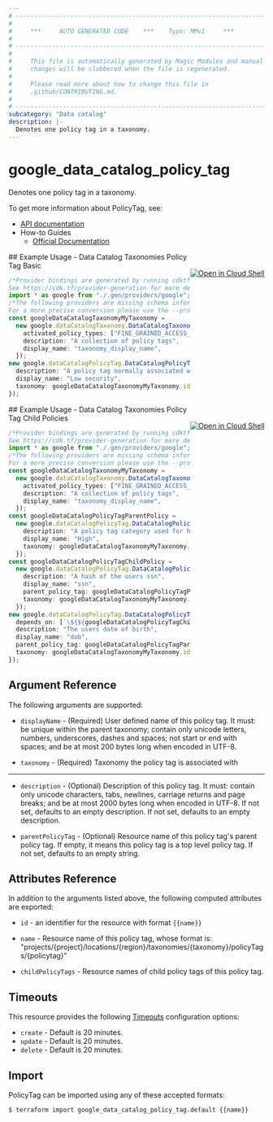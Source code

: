 ```yaml
---
# ----------------------------------------------------------------------------
#
#     ***     AUTO GENERATED CODE    ***    Type: MMv1     ***
#
# ----------------------------------------------------------------------------
#
#     This file is automatically generated by Magic Modules and manual
#     changes will be clobbered when the file is regenerated.
#
#     Please read more about how to change this file in
#     .github/CONTRIBUTING.md.
#
# ----------------------------------------------------------------------------
subcategory: "Data catalog"
description: |-
  Denotes one policy tag in a taxonomy.
---
```


# google\_data\_catalog\_policy\_tag

Denotes one policy tag in a taxonomy.

To get more information about PolicyTag, see:

* [API documentation](https://cloud.google.com/data-catalog/docs/reference/rest/v1/projects.locations.taxonomies.policyTags)
* How-to Guides
  * [Official Documentation](https://cloud.google.com/data-catalog/docs)

<div class = "oics-button" style="float: right; margin: 0 0 -15px">
  <a href="https://console.cloud.google.com/cloudshell/open?cloudshell_git_repo=https%3A%2F%2Fgithub.com%2Fterraform-google-modules%2Fdocs-examples.git&cloudshell_working_dir=data_catalog_taxonomies_policy_tag_basic&cloudshell_image=gcr.io%2Fgraphite-cloud-shell-images%2Fterraform%3Alatest&open_in_editor=main.tf&cloudshell_print=.%2Fmotd&cloudshell_tutorial=.%2Ftutorial.md" target="_blank">
    <img alt="Open in Cloud Shell" src="//gstatic.com/cloudssh/images/open-btn.svg" style="max-height: 44px; margin: 32px auto; max-width: 100%;">
  </a>
</div>
## Example Usage - Data Catalog Taxonomies Policy Tag Basic

```typescript
/*Provider bindings are generated by running cdktf get.
See https://cdk.tf/provider-generation for more details.*/
import * as google from "./.gen/providers/google";
/*The following providers are missing schema information and might need manual adjustments to synthesize correctly: google.
For a more precise conversion please use the --provider flag in convert.*/
const googleDataCatalogTaxonomyMyTaxonomy =
  new google.dataCatalogTaxonomy.DataCatalogTaxonomy(this, "my_taxonomy", {
    activated_policy_types: ["FINE_GRAINED_ACCESS_CONTROL"],
    description: "A collection of policy tags",
    display_name: "taxonomy_display_name",
  });
new google.dataCatalogPolicyTag.DataCatalogPolicyTag(this, "basic_policy_tag", {
  description: "A policy tag normally associated with low security items",
  display_name: "Low security",
  taxonomy: googleDataCatalogTaxonomyMyTaxonomy.id,
});

```

<div class = "oics-button" style="float: right; margin: 0 0 -15px">
  <a href="https://console.cloud.google.com/cloudshell/open?cloudshell_git_repo=https%3A%2F%2Fgithub.com%2Fterraform-google-modules%2Fdocs-examples.git&cloudshell_working_dir=data_catalog_taxonomies_policy_tag_child_policies&cloudshell_image=gcr.io%2Fgraphite-cloud-shell-images%2Fterraform%3Alatest&open_in_editor=main.tf&cloudshell_print=.%2Fmotd&cloudshell_tutorial=.%2Ftutorial.md" target="_blank">
    <img alt="Open in Cloud Shell" src="//gstatic.com/cloudssh/images/open-btn.svg" style="max-height: 44px; margin: 32px auto; max-width: 100%;">
  </a>
</div>
## Example Usage - Data Catalog Taxonomies Policy Tag Child Policies

```typescript
/*Provider bindings are generated by running cdktf get.
See https://cdk.tf/provider-generation for more details.*/
import * as google from "./.gen/providers/google";
/*The following providers are missing schema information and might need manual adjustments to synthesize correctly: google.
For a more precise conversion please use the --provider flag in convert.*/
const googleDataCatalogTaxonomyMyTaxonomy =
  new google.dataCatalogTaxonomy.DataCatalogTaxonomy(this, "my_taxonomy", {
    activated_policy_types: ["FINE_GRAINED_ACCESS_CONTROL"],
    description: "A collection of policy tags",
    display_name: "taxonomy_display_name",
  });
const googleDataCatalogPolicyTagParentPolicy =
  new google.dataCatalogPolicyTag.DataCatalogPolicyTag(this, "parent_policy", {
    description: "A policy tag category used for high security access",
    display_name: "High",
    taxonomy: googleDataCatalogTaxonomyMyTaxonomy.id,
  });
const googleDataCatalogPolicyTagChildPolicy =
  new google.dataCatalogPolicyTag.DataCatalogPolicyTag(this, "child_policy", {
    description: "A hash of the users ssn",
    display_name: "ssn",
    parent_policy_tag: googleDataCatalogPolicyTagParentPolicy.id,
    taxonomy: googleDataCatalogTaxonomyMyTaxonomy.id,
  });
new google.dataCatalogPolicyTag.DataCatalogPolicyTag(this, "child_policy2", {
  depends_on: [`\${${googleDataCatalogPolicyTagChildPolicy.fqn}}`],
  description: "The users date of birth",
  display_name: "dob",
  parent_policy_tag: googleDataCatalogPolicyTagParentPolicy.id,
  taxonomy: googleDataCatalogTaxonomyMyTaxonomy.id,
});

```

## Argument Reference

The following arguments are supported:

*   `displayName` -
    (Required)
    User defined name of this policy tag. It must: be unique within the parent
    taxonomy; contain only unicode letters, numbers, underscores, dashes and spaces;
    not start or end with spaces; and be at most 200 bytes long when encoded in UTF-8.

*   `taxonomy` -
    (Required)
    Taxonomy the policy tag is associated with

***

*   `description` -
    (Optional)
    Description of this policy tag. It must: contain only unicode characters, tabs,
    newlines, carriage returns and page breaks; and be at most 2000 bytes long when
    encoded in UTF-8. If not set, defaults to an empty description.
    If not set, defaults to an empty description.

*   `parentPolicyTag` -
    (Optional)
    Resource name of this policy tag's parent policy tag.
    If empty, it means this policy tag is a top level policy tag.
    If not set, defaults to an empty string.

## Attributes Reference

In addition to the arguments listed above, the following computed attributes are exported:

*   `id` - an identifier for the resource with format `{{name}}`

*   `name` -
    Resource name of this policy tag, whose format is:
    "projects/{project}/locations/{region}/taxonomies/{taxonomy}/policyTags/{policytag}"

*   `childPolicyTags` -
    Resource names of child policy tags of this policy tag.

## Timeouts

This resource provides the following
[Timeouts](https://developer.hashicorp.com/terraform/plugin/sdkv2/resources/retries-and-customizable-timeouts) configuration options:

* `create` - Default is 20 minutes.
* `update` - Default is 20 minutes.
* `delete` - Default is 20 minutes.

## Import

PolicyTag can be imported using any of these accepted formats:

```console
$ terraform import google_data_catalog_policy_tag.default {{name}}
```
